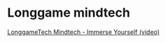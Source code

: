 
# Longgame mindtech

[LonggameTech Mindtech - Immerse Yourself (video)](https://youtu.be/-pYdXjhNxEM)


